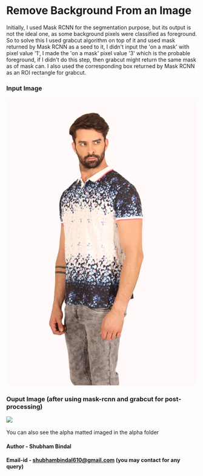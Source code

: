 # Remove Background From an Image
Initially, I used Mask RCNN for the segmentation purpose, but its output is not the ideal one, as some background pixels were classified as foreground. So to solve this I used grabcut algorithm on top of it and used mask returned by Mask RCNN as a seed to it, I didn't input the 'on a mask' with pixel value '1', I made the 'on a mask' pixel value '3' which is the probable foreground, if I didn't do this step, then grabcut might return the same mask as of mask can. I also used the corresponding box returned by Mask RCNN as an ROI rectangle for grabcut.

### Input Image

![](Test_Data/3.jpg)

### Ouput Image (after using mask-rcnn and grabcut for post-processing)

![](Foreground/3.png)

You can also see the alpha matted imaged in the alpha folder

#### Author   - Shubham Bindal
#### Email-id - shubhambindal610@gmail.com (you may contact for any query) 
